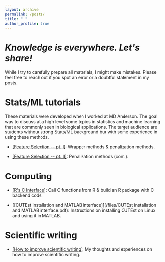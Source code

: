 ```yaml
---
layout: archive
permalink: /posts/
title: " "
author_profile: true
---
```


# *Knowledge is everywhere. Let's share!* 

While I try to carefully prepare all materials, I might make mistakes. Please feel free to reach out if you spot an error or a doubtful statement in my posts. 

# Stats/ML tutorials

These materials were developed when I worked at MD Anderson. The goal was to discuss at a high level some topics in statistics and machine learning that are commonly seen in biological applications. The target audience are students without strong Stats/ML background but with some experience in using these methods.

- [[Feature Selection -- pt. I]](/files/FeatureSection.html): Wrapper methods & penalization methods. 

- [[Feature Selection -- pt. II]](/files/FeatureSection2.html): Penalization methods (cont.).

# Computing

- [[R's C Interface]](/files/RCtutorial.html): Call C functions from R & build an R package with C backend code.

- [[CUTEst installation and MATLAB interface]](/files/CUTEst installation and MATLAB interface.pdf): Instructions on installing CUTEst on Linux and using it in MATLAB.

                                                                                                                                                                                                                                       
# Scientific writing

- [[How to improve scientific writing]](/files/ScientificWriting.html): My thoughts and experiences on how to improve scientific writing. 






